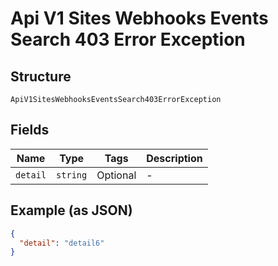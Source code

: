 
# Api V1 Sites Webhooks Events Search 403 Error Exception

## Structure

`ApiV1SitesWebhooksEventsSearch403ErrorException`

## Fields

| Name | Type | Tags | Description |
|  --- | --- | --- | --- |
| `detail` | `string` | Optional | - |

## Example (as JSON)

```json
{
  "detail": "detail6"
}
```

